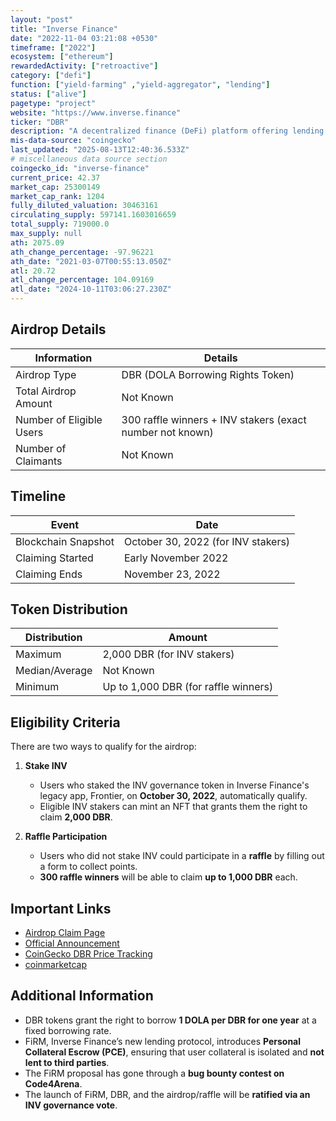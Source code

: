 ```yaml
---
layout: "post"
title: "Inverse Finance"
date: "2022-11-04 03:21:08 +0530"
timeframe: ["2022"]
ecosystem: ["ethereum"]
rewardedActivity: ["retroactive"]
category: ["defi"]
function: ["yield-farming" ,"yield-aggregator", "lending"]
status: ["alive"]
pagetype: "project"
website: "https://www.inverse.finance"
ticker: "DBR"
description: "A decentralized finance (DeFi) platform offering lending and borrowing solutions, including the DOLA stablecoin and DBR borrowing rights."
mis-data-source: "coingecko"
last_updated: "2025-08-13T12:40:36.533Z"
# miscellaneous data source section
coingecko_id: "inverse-finance"
current_price: 42.37
market_cap: 25300149
market_cap_rank: 1204
fully_diluted_valuation: 30463161
circulating_supply: 597141.1603016659
total_supply: 719000.0
max_supply: null
ath: 2075.09
ath_change_percentage: -97.96221
ath_date: "2021-03-07T00:55:13.050Z"
atl: 20.72
atl_change_percentage: 104.09169
atl_date: "2024-10-11T03:06:27.230Z"
---
```


## Airdrop Details

| Information              | Details                                                   |
| ------------------------ | --------------------------------------------------------- |
| Airdrop Type             | DBR (DOLA Borrowing Rights Token)                         |
| Total Airdrop Amount     | Not Known                                                 |
| Number of Eligible Users | 300 raffle winners + INV stakers (exact number not known) |
| Number of Claimants      | Not Known                                                 |

## Timeline

| Event               | Date                               |
| ------------------- | ---------------------------------- |
| Blockchain Snapshot | October 30, 2022 (for INV stakers) |
| Claiming Started    | Early November 2022                |
| Claiming Ends       | November 23, 2022                  |

## Token Distribution

| Distribution   | Amount                               |
| -------------- | ------------------------------------ |
| Maximum        | 2,000 DBR (for INV stakers)          |
| Median/Average | Not Known                            |
| Minimum        | Up to 1,000 DBR (for raffle winners) |

## Eligibility Criteria

There are two ways to qualify for the airdrop:

1. **Stake INV**

   - Users who staked the INV governance token in Inverse Finance's legacy app, Frontier, on **October 30, 2022**, automatically qualify.
   - Eligible INV stakers can mint an NFT that grants them the right to claim **2,000 DBR**.

2. **Raffle Participation**
   - Users who did not stake INV could participate in a **raffle** by filling out a form to collect points.
   - **300 raffle winners** will be able to claim **up to 1,000 DBR** each.

## Important Links

- [Airdrop Claim Page](https://www.inverse.finance/claim-dbr)
- [Official Announcement](https://www.inverse.finance/blog/posts/en-US/dola-borrowing-rights-dbr-airdrop)
- [CoinGecko DBR Price Tracking](https://www.coingecko.com/en/coins/dola)
- [coinmarketcap](https://coinmarketcap.com/currencies/dola-borrowing-right)

## Additional Information

- DBR tokens grant the right to borrow **1 DOLA per DBR for one year** at a fixed borrowing rate.
- FiRM, Inverse Finance’s new lending protocol, introduces **Personal Collateral Escrow (PCE)**, ensuring that user collateral is isolated and **not lent to third parties**.
- The FiRM proposal has gone through a **bug bounty contest on Code4Arena**.
- The launch of FiRM, DBR, and the airdrop/raffle will be **ratified via an INV governance vote**.
